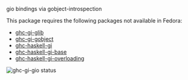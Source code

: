 gio bindings via gobject-introspection

This package requires the following packages not available in Fedora:

* [ghc-gi-glib](../ghc-gi-glib)
* [ghc-gi-gobject](../ghc-gi-gobject)
* [ghc-haskell-gi](../ghc-haskell-gi)
* [ghc-haskell-gi-base](../ghc-haskell-gi-base)
* [ghc-haskell-gi-overloading](../ghc-haskell-gi-overloading)

![ghc-gi-gio status](https://copr.fedorainfracloud.org/coprs/dshea/bdcs-haskell-deps/package/ghc-gi-gio/status_image/last_build.png)
